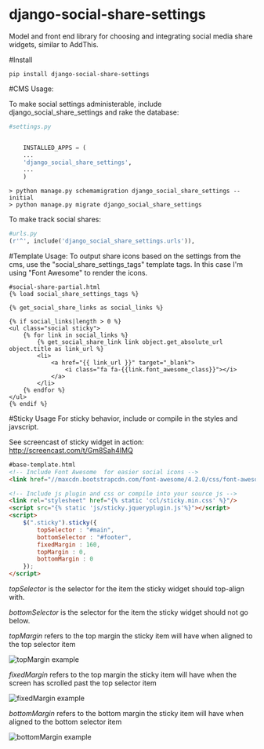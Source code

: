 django-social-share-settings
=======================

Model and front end library for choosing and integrating social media share widgets, similar to AddThis.


#Install

```
pip install django-social-share-settings
```


#CMS Usage:

To make social settings administerable, include django_social_share_settings and rake the database:
```python
#settings.py


	INSTALLED_APPS = (
    ...
    'django_social_share_settings',
    ...
    )
```

```
> python manage.py schemamigration django_social_share_settings --initial
> python manage.py migrate django_social_share_settings
```

To make track social shares:

```python
#urls.py
(r'^', include('django_social_share_settings.urls')),    
```



#Template Usage:
To output share icons based on the settings from the cms, use the 
"social_share_settings_tags" template tags. In this case I'm using 
"Font Awesome" to render the icons.
```
#social-share-partial.html
{% load social_share_settings_tags %}

{% get_social_share_links as social_links %}

{% if social_links|length > 0 %}
<ul class="social sticky">
	{% for link in social_links %}
		{% get_social_share_link link object.get_absolute_url object.title as link_url %}
		<li>
			<a href="{{ link_url }}" target="_blank">
				<i class="fa fa-{{link.font_awesome_class}}"></i>
			</a>
		</li>
	{% endfor %}	
</ul>
{% endif %}
```


#Sticky Usage
For sticky behavior, include or compile in the styles and javscript.

See screencast of sticky widget in action: http://screencast.com/t/Gm8Sah4IMQ
```html
#base-template.html
<!-- Include Font Awesome  for easier social icons -->
<link href="//maxcdn.bootstrapcdn.com/font-awesome/4.2.0/css/font-awesome.min.css" rel="stylesheet" />

<!-- Include js plugin and css or compile into your source js -->
<link rel="stylesheet" href="{% static 'ccl/sticky.min.css' %}"/>
<script src="{% static 'js/sticky.jqueryplugin.js'%}"></script>
<script>
    $(".sticky").sticky({
        topSelector : "#main",
        bottomSelector : "#footer",
        fixedMargin : 160,
        topMargin : 0,
        bottomMargin : 0
    });
</script>
```
*topSelector* is the selector for the item the sticky widget should top-align with.

*bottomSelector* is the selector for the item the sticky widget should not go below.

*topMargin* refers to the top margin the sticky item will have when aligned to the top selector item

![topMargin example](/../master/docs/screenshots/top_margin.png?raw=true "topMargin example")

*fixedMargin* refers to the top margin the sticky item will have when the screen has scrolled past the top selector item

![fixedMargin example](/../master/docs/screenshots/fixed_margin.png?raw=true "fixedMargin example")

*bottomMargin* refers to the bottom margin the sticky item will have when aligned to the bottom selector item

![bottomMargin example](/../master/docs/screenshots/bottom_margin.png?raw=true "bottomMargin example")